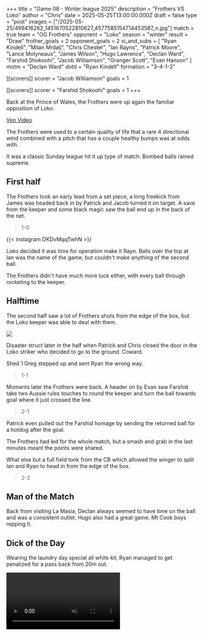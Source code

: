 +++
title = "Game 08 - Winter league 2025"
description = "Frothers VS Loko"
author = "Chris"
date = 2025-05-25T13:00:00.000Z
draft = false
type = "post"
images = ["/2025-05-25/499416262_1451670522810627_4577585154714453587_n.jpg"]
match = true
team = "OG Frothers"
opponent = "Loko"
season = "winter"
result = "Draw"
frother_goals = 2
opponent_goals = 2
xi_and_subs = [
  "Ryan Kindell",
  "Milan Mrdalj",
  "Chris Chester",
  "Ian Rayns",
  "Patrick Moore",
  "Lance Molyneaux",
  "James Wilson",
  "Hugo Lawrence",
  "Declan Ward",
  "Farshid Shokoohi",
  "Jacob Williamson",
  "Granger Scott",
  "Evan Hanson"
]
motm = "Declan Ward"
dotd = "Ryan Kindell"
formation = "3-4-1-2"

[[scorers]]
scorer = "Jacob Williamson"
goals = 1

[[scorers]]
scorer = "Farshid Shokoohi"
goals = 1
+++
 
Back at the Prince of Wales, the Frothers were up again the familiar opposition of Loko.

[Veo Video](https://app.veo.co/matches/20250525-prince-of-wales-frolol-55ea5f63/)

The Frothers were used to a certain quality of life that a rare 4 directional wind combined with a pitch that has a couple healthy bumps was at odds with. 

It was a classic Sunday league hit it up type of match. Bombed balls rained supreme. 

## First half

The Frothers took an early lead from a set piece, a long freekick from James was headed back in by Patrick and Jacob turned it on target. A save from the keeper and some black magic saw the ball end up in the back of the net. 

> 1-0

{{< instagram DKDvMqqTwhN >}}

Loko decided it was time for operation make it Rayn. Balls over the top at Ian was the name of the game, but couldn't make anything of the second ball.

The Frothers didn't have much more luck either, with every ball through rocketing to the keeper. 

## Halftime 

The second half saw a lot of Frothers shots from the edge of the box, but the Loko keeper was able to deal with them. 

![](/2025-05-25/501345606_1451671079477238_4834083713293981981_n.jpg)

Disaster struct later in the half when Patrick and Chris closed the door in the Loko striker who decided to go to the ground. Coward.

Shed 1 Greg stepped up and sent Ryan the wrong way.

> 1-1

Moments later the Frothers were back. A header on by Evan saw Farshid take two Aussie rules touches to round the keeper and turn the ball towards goal where it just crossed the line.

> 2-1

Patrick even pulled out the Farshid homage by sending the returned ball for a hotdog after the goal.

The Frothers had led for the whole match, but a smash and grab in the last minutes meant the points were shared.

What else but a full field tonk from the CB which allowed the winger to split Ian and Ryan to head in from the edge of the box.

> 2-2

 
## Man of the Match
Back from visiting La Masia, Declan always seemed to have time on the ball and was a consistent outlet. Hugo also had a great game. Mt Cook boys repping it.


## Dick of the Day
Wearing the laundry day special all white kit, Ryan managed to get penalized for a pass back from 20m out.

![](/2025-05-25/500717840_9300576333377885_7200552670839191053_n.mp4)

